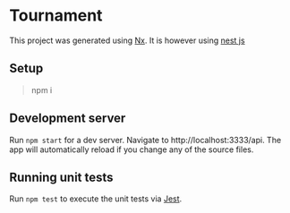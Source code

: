 

# Tournament

This project was generated using [Nx](https://nx.dev). It is however using [nest js](https://nestjs.com/)

## Setup

> npm i

## Development server

Run `npm start` for a dev server. Navigate to http://localhost:3333/api. The app will automatically reload if you change any of the source files.

## Running unit tests

Run `npm test` to execute the unit tests via [Jest](https://jestjs.io).

